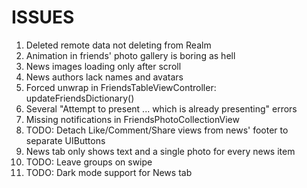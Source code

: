 # ISSUES
1. Deleted remote data not deleting from Realm
3. Animation in friends' photo gallery is boring as hell
4. News images loading only after scroll
5. News authors lack names and avatars
6. Forced unwrap in FriendsTableViewController: updateFriendsDictionary()
7. Several "Attempt to present ... which is already presenting" errors
8. Missing notifications in FriendsPhotoCollectionView
9. TODO: Detach Like/Comment/Share views from news' footer to separate UIButtons
10. News tab only shows text and a single photo for every news item
11. TODO: Leave groups on swipe
12. TODO: Dark mode support for News tab

